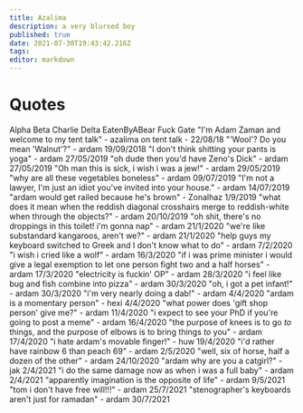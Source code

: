 ```yaml
---
title: Azalima
description: a very blursed boy
published: true
date: 2021-07-30T19:43:42.216Z
tags: 
editor: markdown
---
```


# Quotes

Alpha Beta Charlie Delta EatenByABear Fuck Gate
"I'm Adam Zaman and welcome to my tent talk" - azalima on tent talk - 22/08/18
"'Wool'? Do you mean 'Walnut'?" - ardam 19/09/2018
"I don't think shitting your pants is yoga" - ardam 27/05/2019
"oh dude then you'd have Zeno's Dick" - ardam 27/05/2019
"Oh man this is sick, i wish i was a jew!" - ardam 29/05/2019
"why are all these vegetables boneless" - ardam 09/07/2019
"I'm not a lawyer, I'm just an idiot you've invited into your house." - ardam 14/07/2019
"ardam would get railed because he's brown" - Zonalhaz 1/9/2019
"what does it mean when the reddish diagonal crosshairs merge to reddish-white when through the objects?" - ardam 20/10/2019
"oh shit, there's no droppings in this toilet! i'm gonna nap" - ardam 21/1/2020
"we're like substandard kangaroos, aren't we?" - ardam 21/1/2020
"help guys my keyboard switched to Greek and I don't know what to do" - ardam 7/2/2020
"i wish i cried like a wolf" - ardam 16/3/2020
"if i was prime minister i would give a legal exemption to let one person fight two and a half horses" - ardam 17/3/2020
"electricity is fuckin' OP" - ardam 28/3/2020
"i feel like bug and fish combine into pizza" - ardam 30/3/2020
"oh, i got a pet infant!" - ardam 30/3/2020
"i'm very nearly doing a dab!" - ardam 4/4/2020
"ardam is a momentary person" - hexi 4/4/2020
"what power does 'gift shop person' give me?" - ardam 11/4/2020
"i expect to see your PhD if you're going to post a meme" - ardam 16/4/2020
"the purpose of knees is to go *to* things, and the purpose of elbows is to bring things *to* you" - ardam 17/4/2020
"i hate ardam's movable finger!" - huw 19/4/2020
"i'd rather have rainbow 6 than peach 69" - ardam 2/5/2020
"well, six of horse, half a dozen of the other" - ardam 24/10/2020
"ardam why are you a catgirl?" - jak 2/4/2021
"i do the same damage now as when i was a full baby" - ardam 2/4/2021
"apparently imagination is the opposite of life" - ardam 9/5/2021
"tom i don't have free will!!!" - ardam 25/7/2021
"stenographer's keyboards aren't just for ramadan" - ardam 30/7/2021
